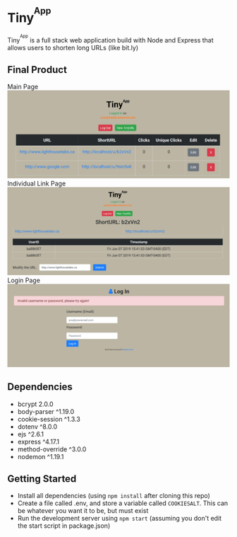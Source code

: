 # Tiny<sup><sup>App</sup></sup>

Tiny<sup><sup>App</sup></sup> is a full stack web application build with Node and Express that allows users to shorten long URLs (like bit.ly)

## Final Product
Main Page
!["Main Page"](https://github.com/lukehorak/tinyApp/blob/master/docs/Main%20Page.png?raw=true)
Individual Link Page
!["Link Page"](https://github.com/lukehorak/tinyApp/blob/master/docs/Link%20Page.png?raw=true)
Login Page
!["Login Page"](https://github.com/lukehorak/tinyApp/blob/master/docs/Login%20Page.png?raw=true)

## Dependencies

- bcrypt 2.0.0
- body-parser ^1.19.0
- cookie-session ^1.3.3
- dotenv ^8.0.0
- ejs ^2.6.1
- express ^4.17.1
- method-override ^3.0.0
- nodemon ^1.19.1

## Getting Started

- Install all dependencies (using `npm install` after cloning this repo)
- Create a file called .env, and store a variable called `COOKIESALT`. This can be whatever you want it to be, but must exist
- Run the development server using `npm start` (assuming you don't edit the start script in package.json)
